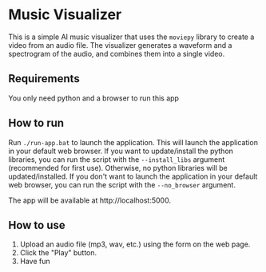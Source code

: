 # Music Visualizer
This is a simple AI music visualizer that uses the `moviepy` library to create a video from an audio file. The visualizer generates a waveform and a spectrogram of the audio, and combines them into a single video.

## Requirements
You only need python and a browser to run this app

## How to run
Run `./run-app.bat` to launch the application.
This will launch the application in your default web browser. 
If you want to update/install the python libraries, you can run the script with the `--install_libs` argument (recommended for first use).
Otherwise, no python libraries will be updated/installed.
If you don't want to launch the application in your default web browser, you can run the script with the `--no_browser` argument.
 
The app will be available at http://localhost:5000.

## How to use
1. Upload an audio file (mp3, wav, etc.) using the form on the web page.
2. Click the "Play" button.
3. Have fun